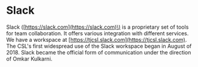 # Slack

Slack \([https://slack.com](https://slack.com)\) is a proprietary set of tools for team collaboration. It offers various integration with different services. We have a workspace at [https://tjcsl.slack.com](https://tjcsl.slack.com). The CSL's first widespread use of the Slack workspace began in August of 2018. Slack became the official form of communication under the direction of Omkar Kulkarni.

